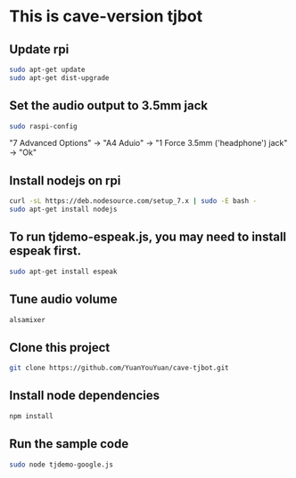 # This is cave-version tjbot


## Update rpi

```sh
sudo apt-get update
sudo apt-get dist-upgrade
```

## Set the audio output to 3.5mm jack

```sh
sudo raspi-config
```
"7 Advanced Options" -> "A4 Aduio" -> "1 Force 3.5mm ('headphone') jack" -> "Ok"


## Install nodejs on rpi

```sh
curl -sL https://deb.nodesource.com/setup_7.x | sudo -E bash -
sudo apt-get install nodejs
```

## To run tjdemo-espeak.js, you may need to install espeak first.

```sh
sudo apt-get install espeak
```

## Tune audio volume

```sh
alsamixer
```


## Clone this project

```sh
git clone https://github.com/YuanYouYuan/cave-tjbot.git
```

## Install node dependencies

```sh
npm install
```

## Run the sample code

```sh
sudo node tjdemo-google.js
```



